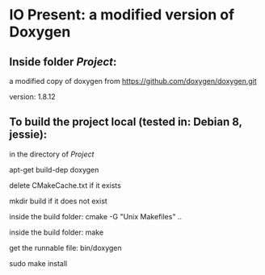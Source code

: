 # IO Present: a modified version of Doxygen

## Inside folder *Project*:

a modified copy of doxygen from https://github.com/doxygen/doxygen.git

version: 1.8.12

## To build the project local (tested in: Debian 8, jessie):

  in the directory of *Project*
  
  apt-get build-dep doxygen
  
  delete CMakeCache.txt if it exists
  
  mkdir build if it does not exist
  
  inside the build folder: cmake -G "Unix Makefiles" ..
  
  inside the build folder: make
  
  get the runnable file: bin/doxygen
  
  sudo make install

